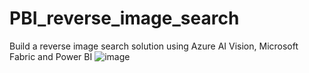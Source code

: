 # PBI_reverse_image_search
Build a reverse image search solution using Azure AI Vision, Microsoft Fabric and Power BI
![image](https://github.com/runholz/PBI_reverse_image_search/assets/46793754/c0515234-d5e2-4608-ad4b-37bc83a6fd0c)

